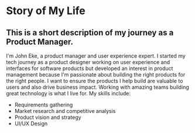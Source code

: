 # Story of My Life

## This is a short description of my journey as a Product Manager.

I'm John Eke, a product manager and user experience expert. I started my tech journey as a product designer working on user experience and interfaces for software products but developed an interest in product management because I'm passionate about building the right products for the right people. I want to ensure the products I help build are valuable to users and also drive business impact. Working with amazing teams building great technology is what I live for. My skills include:

* Requirements gathering
* Market research and competitive analysis
* Product vision and strategy
* UI/UX Design
